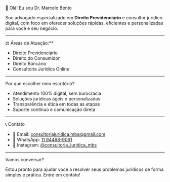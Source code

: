 👋 Olá! Eu sou Dr. Marcelo Bento

Sou advogado especializado em **Direito Previdenciário** e consultor jurídico digital, com foco em oferecer soluções rápidas, eficientes e personalizadas para você e seu negócio.

---

⚖️ Áreas de Atuação:**

- Direito Previdenciário  
- Direito do Consumidor  
- Direito Bancário  
- Consultoria Jurídica Online  

---

Por que escolher meu escritório?

- Atendimento 100% digital, sem burocracia  
- Soluções jurídicas ágeis e personalizadas  
- Transparência e ética em todas as etapas  
- Suporte contínuo e comunicação direta  

---

📞 Contato

- 📧 Email: [consultoriajuridica.mbs@gmail.com](mailto:consultoriajuridica.mbs@gmail.com)  
- 📱 WhatsApp: [11 94468-9061](https://wa.me/5511944689061)  
- 📸 Instagram: [@consultoria_juridica_mbs](https://instagram.com/consultoria_juridica_mbs)  

---

Vamos conversar?

Estou pronto para ajudar você a resolver seus problemas jurídicos de forma simples e prática. Entre em contato!
